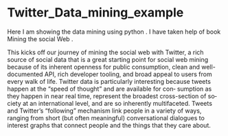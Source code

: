 # Twitter_Data_mining_example

Here I am showing the data mining using python . I have taken help of book Mining the social Web .

This  kicks off our journey of mining the social web with Twitter, a rich source
of social data that is a great starting point for social web mining because of its inherent
openness for public consumption, clean and well-documented API, rich developer
tooling, and broad appeal to users from every walk of life. Twitter data is particularly
interesting because tweets happen at the “speed of thought” and are available for con‐
sumption as they happen in near real time, represent the broadest cross-section of so‐
ciety at an international level, and are so inherently multifaceted. Tweets and Twitter’s
“following” mechanism link people in a variety of ways, ranging from short (but often
meaningful) conversational dialogues to interest graphs that connect people and the
things that they care about.
